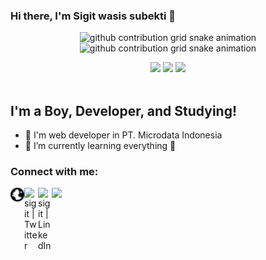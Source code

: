 ### Hi there, I'm Sigit wasis subekti 👋

<div align="center">

![github contribution grid snake animation](https://raw.githubusercontent.com/Sigit-Wasis/Sigit-Wasis/output/github-contribution-grid-snake-dark.svg#gh-dark-mode-only)![github contribution grid snake animation](https://raw.githubusercontent.com/Sigit-Wasis/Sigit-Wasis/output/github-contribution-grid-snake.svg#gh-light-mode-only)

  <img height="50%" width="auto" src ="https://github-readme-stats.vercel.app/api?username=Sigit-Wasis&show_icons=true&count_private=true&theme=darcula&hide_border=true&hide=issues,contribs&bg_color=00000000">
  <img height="50%" width="auto" src ="https://github-readme-stats.vercel.app/api/top-langs/?username=Sigit-Wasis&layout=compact&hide_border=true&theme=darcula&bg_color=00000000&langs_count=6&hide=jupyter%20notebook,tex,css,php">
  <img src ="https://github-readme-streak-stats.herokuapp.com?user=Sigit-Wasis&theme=darcula&hide_border=true&background=FFFFFF00">
  <br>
  <br>
  <div id="badges">
</div>
</div>


## I'm a Boy, Developer, and Studying!
- 💺 I'm web developer in PT. Microdata Indonesia
- 🌱 I’m currently learning everything 🤣

### Connect with me:

[<img align="left" alt="sigit-wasis.github.io" width="22px" src="https://raw.githubusercontent.com/iconic/open-iconic/master/svg/globe.svg" />][blog]
[<img align="left" alt="sigit | Twitter" width="22px" src="https://cdn.jsdelivr.net/npm/simple-icons@v3/icons/twitter.svg" />][twitter]
[<img align="left" alt="sigit | LinkedIn" width="22px" src="https://cdn.jsdelivr.net/npm/simple-icons@v3/icons/linkedin.svg" />][linkedin]
![](https://komarev.com/ghpvc/?username=Sigit-Wasis&color=green)

<br />

[portfolio]: https://sigit-wasis.github.io/
[blog]: https://www.embuncode.com/
[twitter]: https://twitter.com/Sigit_wasis13
[linkedin]: https://www.linkedin.com/in/sigit-wasis-subekti-1840a3165/
